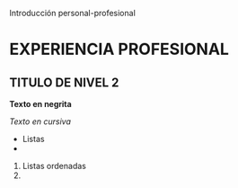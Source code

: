 Introducción personal-profesional

# EXPERIENCIA PROFESIONAL
## TITULO DE NIVEL 2
**Texto en negrita**

*Texto en cursiva*

- Listas
- 

1. Listas ordenadas
2. 

